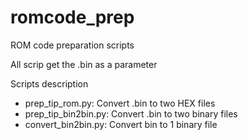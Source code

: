 # romcode_prep
ROM code preparation scripts

All scrip get the <file name>.bin as a parameter 

Scripts description
* prep_tip_rom.py: Convert .bin to two HEX files
* prep_tip_bin2bin.py: Convert .bin to two binary files
* convert_bin2bin.py: Convert bin to 1 binary file
